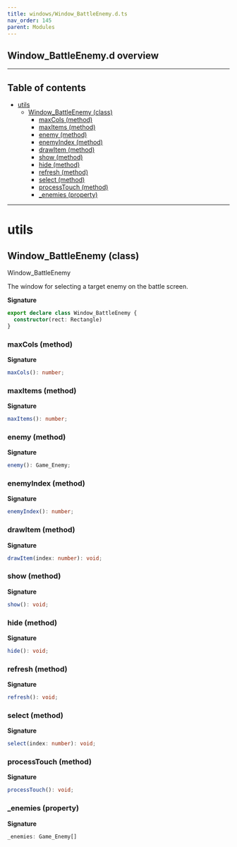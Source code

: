 ```yaml
---
title: windows/Window_BattleEnemy.d.ts
nav_order: 145
parent: Modules
---
```


## Window_BattleEnemy.d overview

---

<h2 class="text-delta">Table of contents</h2>

- [utils](#utils)
  - [Window_BattleEnemy (class)](#window_battleenemy-class)
    - [maxCols (method)](#maxcols-method)
    - [maxItems (method)](#maxitems-method)
    - [enemy (method)](#enemy-method)
    - [enemyIndex (method)](#enemyindex-method)
    - [drawItem (method)](#drawitem-method)
    - [show (method)](#show-method)
    - [hide (method)](#hide-method)
    - [refresh (method)](#refresh-method)
    - [select (method)](#select-method)
    - [processTouch (method)](#processtouch-method)
    - [\_enemies (property)](#_enemies-property)

---

# utils

## Window_BattleEnemy (class)

Window_BattleEnemy

The window for selecting a target enemy on the battle screen.

**Signature**

```ts
export declare class Window_BattleEnemy {
  constructor(rect: Rectangle)
}
```

### maxCols (method)

**Signature**

```ts
maxCols(): number;
```

### maxItems (method)

**Signature**

```ts
maxItems(): number;
```

### enemy (method)

**Signature**

```ts
enemy(): Game_Enemy;
```

### enemyIndex (method)

**Signature**

```ts
enemyIndex(): number;
```

### drawItem (method)

**Signature**

```ts
drawItem(index: number): void;
```

### show (method)

**Signature**

```ts
show(): void;
```

### hide (method)

**Signature**

```ts
hide(): void;
```

### refresh (method)

**Signature**

```ts
refresh(): void;
```

### select (method)

**Signature**

```ts
select(index: number): void;
```

### processTouch (method)

**Signature**

```ts
processTouch(): void;
```

### \_enemies (property)

**Signature**

```ts
_enemies: Game_Enemy[]
```
